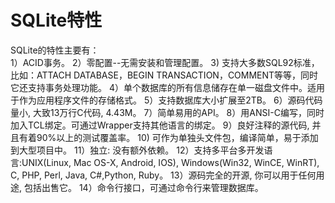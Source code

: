 # SQLite特性

SQLite的特性主要有：  
1）ACID事务。
2）零配置--无需安装和管理配置。
3) 支持大多数SQL92标准，比如：ATTACH DATABASE，BEGIN TRANSACTION，COMMENT等等，同时它还支持事务处理功能。
4）单个数据库的所有信息储存在单一磁盘文件中。适用于作为应用程序文件的存储格式。
5）支持数据库大小扩展至2TB。
6）源码代码量小, 大致13万行C代码, 4.43M。
7）简单易用的API。
8）用ANSI-C编写，同时加入TCL绑定。可通过Wrapper支持其他语言的绑定。
9）良好注释的源代码, 并且有着90%以上的测试覆盖率。
10) 可作为单独头文件包，编译简单，易于添加到大型项目中。
11）独立: 没有额外依赖。
12）支持多平台多开发语言:UNIX(Linux, Mac OS-X, Android, IOS), Windows(Win32, WinCE, WinRT), C, PHP, Perl, Java, C#,Python, Ruby。
13）源码完全的开源, 你可以用于任何用途, 包括出售它。
14）命令行接口，可通过命令行来管理数据库。
